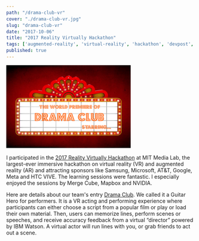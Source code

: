 ```yaml
---
path: "/drama-club-vr"
cover: "./drama-club-vr.jpg"
slug: "drama-club-vr"
date: "2017-10-06"
title: "2017 Reality Virtually Hackathon"
tags: ['augmented-reality', 'virtual-reality', 'hackathon', 'devpost', 'mit-media-lab']
published: true
---
```


![Drama Club VR](drama-club-vr.jpg)

I participated in the <a href="https://realityvirtuallyhack.com/" target="_blank">2017 Reality Virtually Hackathon</a> at MIT Media Lab, the largest-ever immersive hackathon on virtual reality (VR) and augmented reality (AR) and attracting sponsors like Samsung, Microsoft, AT&T, Google, Meta and HTC VIVE. The learning sessions were fantastic. I especially enjoyed the sessions by Merge Cube, Mapbox and NVIDIA.

Here are details about our team's entry <a href="https://devpost.com/software/drama-club" target="_blank">Drama Club</a>. We called it a Guitar Hero for performers. It is a VR acting and performing experience where participants can either choose a script from a popular film or play or load their own material. Then, users can memorize lines, perform scenes or speeches, and receive accuracy feedback from a virtual “director” powered by IBM Watson. A virtual actor will run lines with you, or grab friends to act out a scene.
